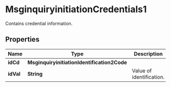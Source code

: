 

# MsginquiryinitiationCredentials1

Contains credential information.

## Properties

| Name | Type | Description | Notes |
|------------ | ------------- | ------------- | -------------|
|**idCd** | **MsginquiryinitiationIdentification2Code** |  |  [optional] |
|**idVal** | **String** | Value of identification. |  [optional] |



